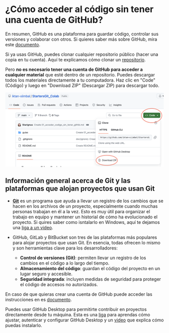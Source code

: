 # ¿Cómo acceder al código sin tener una cuenta de GitHub?

En resumen, GitHub es una plataforma para guardar código, controlar sus versiones y colaborar con otros. Si quieres 
saber más sobre GitHub, mira este [documento](https://docs-github-com.translate.goog/es/get-started/start-your-journey/hello-world?_x_tr_sl=en&_x_tr_tl=es&_x_tr_hl=en-US&_x_tr_pto=wapp&_x_tr_hist=true).

Si ya usas GitHub, puedes clonar cualquier repositorio público (hacer una copia en tu cuenta). Aquí te explicamos cómo 
clonar un [repositorio](https://docs.github.com/es/repositories/creating-and-managing-repositories/cloning-a-repository).

Pero **no es necesario tener una cuenta de GitHub para acceder a cualquier material** que esté dentro de un repositorio. Puedes descargar 
todos los materiales directamente a tu computadora. Haz clic en "Code" (Código) y luego en "Download ZIP" 
(Descargar ZIP) para descargar todo.

![bajar codigo](./img/bajar_codigo.png)

## Información general acerca de Git y las plataformas que alojan proyectos que usan Git

* [**Git**](https://es.wikipedia.org/wiki/Git) es un programa que ayuda a llevar un registro de los cambios que se 
hacen en los archivos de un proyecto, especialmente cuando muchas personas trabajan en él a la vez. Esto es muy útil 
para organizar el trabajo en equipo y mantener un historial de cómo ha evolucionado el proyecto. Si quires saber 
como isntalarlo en Windows, aquí te dejamos una [liga a un video](https://www.youtube.com/watch?v=WcYTcttEf50&t=46s).

* GitHub, GitLab y BitBucket son tres de las plataformas más populares para alojar proyectos que usan Git. 
En esencia, todas ofrecen lo mismo y son herramientas clave para los desarrolladores:
  * **Control de versiones (Git)**: permiten llevar un registro de los cambios en el código a lo largo del tiempo.
  * **Almacenamiento del código**: guardan el código del proyecto en un lugar seguro y accesible.
  * **Seguridad integrada**: incluyen medidas de seguridad para proteger el código de accesos no autorizados.

En caso de que quieras crear una cuenta de GitHub puede acceder las instrucciones en es [documento](https://docs.github.com/es/get-started/start-your-journey/creating-an-account-on-github).

Puedes usar GitHub Desktop para permitirte contribuir en proyectos directamente desde tu máquina. Esta es 
una [liga](https://docs.github.com/es/desktop/overview/getting-started-with-github-desktop) para aprendas cómo ajustar, 
autenticar y configurar GitHub Desktop y un [video](https://www.youtube.com/watch?v=lx0rnIYVy1s&t=1s) que explica cómo
puedas instalarlo. 


